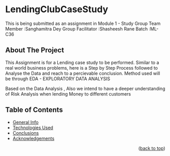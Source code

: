 # LendingClubCaseStudy
This is being submitted as an assignment in Module 1 - Study Group
      Team Member :Sanghamitra Dey 
Group Facilitator :Shasheesh Rane
            Batch :ML-C36 


<!-- ABOUT THE PROJECT -->
## About The Project

This Assignment is for a Lending case study to be performed. Similar to a real world business problems, here is a Step by Step Process followed to Analyse the Data and reach to a percievable conclusion. Method used will be through EDA - EXPLORATORY DATA ANALYSIS

Based on the Data Analysis , Also we intend to have a deeper understanding of Risk Analysis when lending Money to different customers


## Table of Contents
* [General Info](#general-information)
* [Technologies Used](#technologies-used)
* [Conclusions](#conclusions)
* [Acknowledgements](#acknowledgements)

<p align="right">(<a href="#top">back to top</a>)</p>
